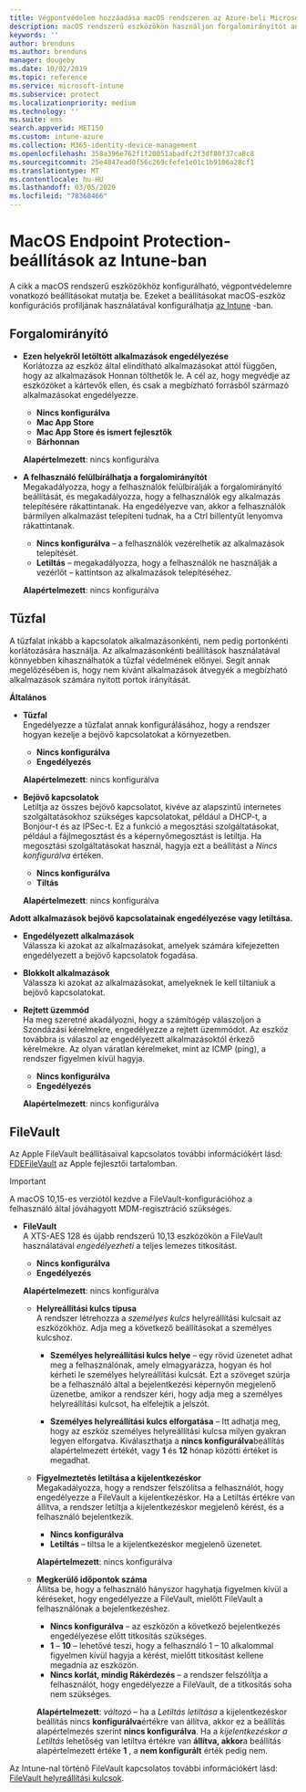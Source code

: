 ```yaml
---
title: Végpontvédelem hozzáadása macOS rendszeren az Azure-beli Microsoft Intune-ban | Microsoft Docs
description: macOS rendszerű eszközökön használjon forgalomirányítót annak meghatározására, hogy honnan lehet alkalmazásokat telepíteni, beleértve a Mac App Store áruházat is. Engedélyezzen vagy konfiguráljon tűzfalat is egyes alkalmazások engedélyezésére, alkalmazások tiltására, rejtett üzemmód használatára vagy akár bizonyos bejövő kapcsolattípusok tiltására a Microsoft Intune használatával.
keywords: ''
author: brenduns
ms.author: brenduns
manager: dougeby
ms.date: 10/02/2019
ms.topic: reference
ms.service: microsoft-intune
ms.subservice: protect
ms.localizationpriority: medium
ms.technology: ''
ms.suite: ems
search.appverid: MET150
ms.custom: intune-azure
ms.collection: M365-identity-device-management
ms.openlocfilehash: 358a396e762f1f20051abadfc2f3df80f37ca8c8
ms.sourcegitcommit: 25e4847ead0f56c269cfefe1e01c1b9106a28cf1
ms.translationtype: MT
ms.contentlocale: hu-HU
ms.lasthandoff: 03/05/2020
ms.locfileid: "78368466"
---
```

# <a name="macos-endpoint-protection-settings-in-intune"></a>MacOS Endpoint Protection-beállítások az Intune-ban  

A cikk a macOS rendszerű eszközökhöz konfigurálható, végpontvédelemre vonatkozó beállításokat mutatja be. Ezeket a beállításokat macOS-eszköz konfigurációs profiljának használatával konfigurálhatja [az Intune](endpoint-protection-configure.md) -ban.  

## <a name="gatekeeper"></a>Forgalomirányító  

- **Ezen helyekről letöltött alkalmazások engedélyezése**  
  Korlátozza az eszköz által elindítható alkalmazásokat attól függően, hogy az alkalmazások Honnan tölthetők le. A cél az, hogy megvédje az eszközöket a kártevők ellen, és csak a megbízható forrásból származó alkalmazásokat engedélyezze.  

  - **Nincs konfigurálva**  
  - **Mac App Store**  
  - **Mac App Store és ismert fejlesztők**  
  - **Bárhonnan**  

  **Alapértelmezett**: nincs konfigurálva  

- **A felhasználó felülbírálhatja a forgalomirányítót**  
  Megakadályozza, hogy a felhasználók felülbírálják a forgalomirányító beállítását, és megakadályozza, hogy a felhasználók egy alkalmazás telepítésére rákattintanak. Ha engedélyezve van, akkor a felhasználók bármilyen alkalmazást telepíteni tudnak, ha a Ctrl billentyűt lenyomva rákattintanak.  
 
  - **Nincs konfigurálva** – a felhasználók vezérelhetik az alkalmazások telepítését.  
  - **Letiltás** – megakadályozza, hogy a felhasználók ne használják a vezérlőt – kattintson az alkalmazások telepítéséhez.  

  **Alapértelmezett**: nincs konfigurálva  

## <a name="firewall"></a>Tűzfal  

A tűzfalat inkább a kapcsolatok alkalmazásonkénti, nem pedig portonkénti korlátozására használja. Az alkalmazásonkénti beállítások használatával könnyebben kihasználhatók a tűzfal védelmének előnyei. Segít annak megelőzésében is, hogy nem kívánt alkalmazások átvegyék a megbízható alkalmazások számára nyitott portok irányítását.  

**Általános**
- **Tűzfal**  
  Engedélyezze a tűzfalat annak konfigurálásához, hogy a rendszer hogyan kezelje a bejövő kapcsolatokat a környezetben.  
  - **Nincs konfigurálva**  
  - **Engedélyezés**  

  **Alapértelmezett**: nincs konfigurálva  

- **Bejövő kapcsolatok**  
  Letiltja az összes bejövő kapcsolatot, kivéve az alapszintű internetes szolgáltatásokhoz szükséges kapcsolatokat, például a DHCP-t, a Bonjour-t és az IPSec-t. Ez a funkció a megosztási szolgáltatásokat, például a fájlmegosztást és a képernyőmegosztást is letiltja. Ha megosztási szolgáltatásokat használ, hagyja ezt a beállítást a *Nincs konfigurálva* értéken.  
  - **Nincs konfigurálva**  
  - **Tiltás**  

  **Alapértelmezett**: nincs konfigurálva  

**Adott alkalmazások bejövő kapcsolatainak engedélyezése vagy letiltása.**  

  - **Engedélyezett alkalmazások**  
    Válassza ki azokat az alkalmazásokat, amelyek számára kifejezetten engedélyezett a bejövő kapcsolatok fogadása.  

  - **Blokkolt alkalmazások**  
    Válassza ki azokat az alkalmazásokat, amelyeknek le kell tiltaniuk a bejövő kapcsolatokat.  

  - **Rejtett üzemmód**  
    Ha meg szeretné akadályozni, hogy a számítógép válaszoljon a Szondázási kérelmekre, engedélyezze a rejtett üzemmódot. Az eszköz továbbra is válaszol az engedélyezett alkalmazásoktól érkező kérelmekre. Az olyan váratlan kérelmeket, mint az ICMP (ping), a rendszer figyelmen kívül hagyja.  
    - **Nincs konfigurálva**  
    - **Engedélyezés**  

    **Alapértelmezett**: nincs konfigurálva  

## <a name="filevault"></a>FileVault  
Az Apple FileVault beállításaival kapcsolatos további információkért lásd: [FDEFileVault](https://developer.apple.com/documentation/devicemanagement/fdefilevault) az Apple fejlesztői tartalomban. 

> [!IMPORTANT]  
> A macOS 10,15-es verziótól kezdve a FileVault-konfigurációhoz a felhasználó által jóváhagyott MDM-regisztráció szükséges. 

- **FileVault**  
  A XTS-AES 128 és újabb rendszerű 10,13 eszközökön a FileVault használatával *engedélyezheti* a teljes lemezes titkosítást.  
  - **Nincs konfigurálva**  
  - **Engedélyezés**  

  **Alapértelmezett**: nincs konfigurálva  

  - **Helyreállítási kulcs típusa**  
    A rendszer létrehozza a *személyes kulcs* helyreállítási kulcsait az eszközökhöz. Adja meg a következő beállításokat a személyes kulcshoz.  

    - **Személyes helyreállítási kulcs helye** – egy rövid üzenetet adhat meg a felhasználónak, amely elmagyarázza, hogyan és hol kérheti le személyes helyreállítási kulcsát. Ezt a szöveget szúrja be a felhasználó által a bejelentkezési képernyőn megjelenő üzenetbe, amikor a rendszer kéri, hogy adja meg a személyes helyreállítási kulcsot, ha elfelejtik a jelszót.  
      
    - **Személyes helyreállítási kulcs elforgatása** – Itt adhatja meg, hogy az eszköz személyes helyreállítási kulcsa milyen gyakran legyen elforgatva. Kiválaszthatja a **nincs konfigurálva**beállítás alapértelmezett értékét, vagy **1** és **12** hónap közötti értéket is megadhat.  

  - **Figyelmeztetés letiltása a kijelentkezéskor**  
    Megakadályozza, hogy a rendszer felszólítsa a felhasználót, hogy engedélyezze a FileVault a kijelentkezéskor.  Ha a Letiltás értékre van állítva, a rendszer letiltja a kijelentkezéskor megjelenő kérést, és a felhasználó bejelentkezik.  
    - **Nincs konfigurálva**  
    - **Letiltás** – tiltsa le a kijelentkezéskor megjelenő üzenetet.

    **Alapértelmezett**: nincs konfigurálva  

  - **Megkerülő időpontok száma**  
  Állítsa be, hogy a felhasználó hányszor hagyhatja figyelmen kívül a kéréseket, hogy engedélyezze a FileVault, mielőtt FileVault a felhasználónak a bejelentkezéshez. 

    - **Nincs konfigurálva** – az eszközön a következő bejelentkezés engedélyezése előtt titkosítás szükséges.  
    - **1** – **10** – lehetővé teszi, hogy a felhasználó 1 – 10 alkalommal figyelmen kívül hagyja a kérést, mielőtt titkosítást kellene megadnia az eszközön.  
    - **Nincs korlát, mindig Rákérdezés** – a rendszer felszólítja a felhasználót, hogy engedélyezze a FileVault, de a titkosítás soha nem szükséges.  
 
    **Alapértelmezett**: *változó* – ha a *Letiltás letiltása* a kijelentkezéskor beállítás nincs **konfigurálva**értékre van állítva, akkor ez a beállítás alapértelmezés szerint **nincs konfigurálva**. Ha a *kijelentkezéskor a Letiltás* lehetőség van letiltva értékre van **állítva, akkor**a beállítás alapértelmezett értéke **1** , a **nem konfigurált** érték pedig nem.

Az Intune-nal történő FileVault kapcsolatos további információkért lásd: [FileVault helyreállítási kulcsok](encryption-monitor.md#filevault-recovery-keys).

